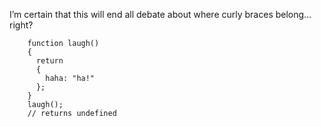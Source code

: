 I’m certain that this will end all debate about where curly braces belong… right?

```
    function laugh()
    {
      return
      {
        haha: "ha!"
      };
    }
    laugh();
    // returns undefined
```